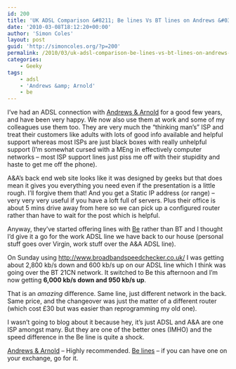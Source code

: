 ```yaml
---
id: 200
title: 'UK ADSL Comparison &#8211; Be lines Vs BT lines on Andrews &#038; Arnold'
date: '2010-03-08T18:12:20+00:00'
author: 'Simon Coles'
layout: post
guid: 'http://simoncoles.org/?p=200'
permalink: /2010/03/uk-adsl-comparison-be-lines-vs-bt-lines-on-andrews-arnold/
categories:
    - Geeky
tags:
    - adsl
    - 'Andrews &amp; Arnold'
    - be
---
```


I’ve had an ADSL connection with [Andrews &amp; Arnold](http://aaisp.net/) for a good few years, and have been very happy. We now also use them at work and some of my colleagues use them too. They are very much the “thinking man’s” ISP and treat their customers like adults with lots of good info available and helpful support whereas most ISPs are just black boxes with really unhelpful support (I’m somewhat cursed with a MEng in effectively computer networks – most ISP support lines just piss me off with their stupidity and haste to get me off the phone).

A&amp;A’s back end web site looks like it was designed by geeks but that does mean it gives you everything you need even if the presentation is a little rough. I’ll forgive them that! And you get a Static IP address (or range) – very very very useful if you have a loft full of servers. Plus their office is about 5 mins drive away from here so we can pick up a configured router rather than have to wait for the post which is helpful.

Anyway, they’ve started offering lines with [Be](http://aaisp.net/kb-broadband-bebt.html) rather than BT and I thought I’d give it a go for the work ADSL line we have back to our house (personal stuff goes over Virgin, work stuff over the A&amp;A ADSL line).

On Sunday using <http://www.broadbandspeedchecker.co.uk/> I was getting about 2,800 kb/s down and 600 kb/s up on our ADSL line which I think was going over the BT 21CN network. It switched to Be this afternoon and I’m now getting **6,000 kb/s down and 950 kb/s up**.

That is an *amazing* difference. Same line, just different network in the back. Same price, and the changeover was just the matter of a different router (which cost £30 but was easier than reprogramming my old one).

I wasn’t going to blog about it because hey, it’s just ADSL and A&amp;A are one ISP amongst many. But they are one of the better ones (IMHO) and the speed difference in the Be line is quite a shock.

[Andrews &amp; Arnold](http://en.wikipedia.org/wiki/User:MarkMLl/Andrews_and_Arnold) – Highly recommended. [Be lines](http://en.wikipedia.org/wiki/Be_Unlimited) – if you can have one on your exchange, go for it.